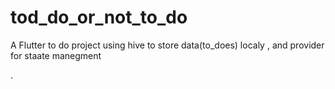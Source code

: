 # tod_do_or_not_to_do

A Flutter to do project using hive to store data(to_does) localy , and provider for staate manegment


.
